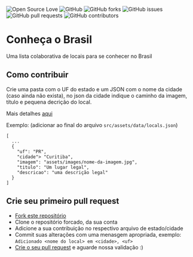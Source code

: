 ![Open Source Love](https://img.shields.io/badge/Open%20Source-%E2%9D%A4-red.svg)
![GitHub](https://img.shields.io/github/license/marcelabomfim/conheca-o-brasil.svg)
![GitHub forks](https://img.shields.io/github/forks/marcelabomfim/conheca-o-brasil.svg)
![GitHub issues](https://img.shields.io/github/issues/marcelabomfim/conheca-o-brasil.svg)
![GitHub pull requests](https://img.shields.io/github/issues-pr/marcelabomfim/conheca-o-brasil.svg)
![GitHub contributors](https://img.shields.io/github/contributors/marcelabomfim/conheca-o-brasil.svg)

# Conheça o Brasil

Uma lista colaborativa de locais para se conhecer no Brasil

## Como contribuir

Crie uma pasta com o UF do estado e um JSON com o nome da cidade (caso ainda não exista), no json da cidade indique o caminho da imagem, título e pequena decrição do local.

Mais detalhes [aqui](/CONTRIBUTING.md)

Exemplo: (adicionar ao final do arquivo `src/assets/data/locals.json`)
```
[
  ...
  {
    "uf": "PR",
    "cidade"> "Curitiba",
    "imagem": "assets/images/nome-da-imagem.jpg",
    "titulo": "Um lugar legal",
    "descricao": "uma descrição legal"
  }
]
```

## Crie seu primeiro pull request

- [Fork este repositório](https://help.github.com/articles/fork-a-repo/)
- Clone o repositório forcado, da sua conta
- Adicione a sua contribuição no respectivo arquivo de estado/cidade
- Commit suas alterações com uma menasgem apropriada, exemplo: `Adicionado <nome do local> em <cidade>, <uf>`
- [Crie o seu pull request](https://help.github.com/articles/creating-a-pull-request-from-a-fork/) e aguarde nossa validação :)
